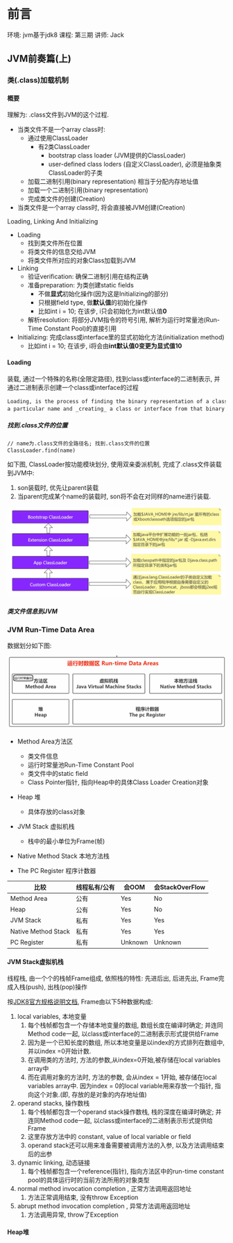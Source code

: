 # 前言

环境: jvm基于jdk8
课程: 第三期
讲师: Jack

## JVM前奏篇(上)

### 类(.class)加载机制

#### 概要

理解为: .class文件到JVM的这个过程.

- 当类文件不是一个array class时: 
  - 通过使用ClassLoader
    - 有2类ClassLoader
      - bootstrap class loader (JVM提供的ClassLoader)
      - user-defined class loders (自定义ClassLoader), 必须是抽象类ClassLoader的子类
  - 加载二进制引用(binary representation) 相当于分配内存地址值
  - 加载一个二进制引用(binary representation)
  - 完成类文件的创建(Creation)
- 当类文件是一个array class时, 将会直接被JVM创建(Creation)



Loading, Linking And Initializing

- Loading
  - 找到类文件所在位置
  - 将类文件的信息交给JVM
  - 将类文件所对应的对象Class加载到JVM
- Linking
  - 验证verification: 确保二进制引用在结构正确
  - 准备preparation: 为类创建static fields 
    - 不做**显式**初始化操作(因为这是Initializing的部分)
    - 只根据field type, 做**默认值**的初始化操作
    - 比如int i = 10; 在该步, i只会初始化为int默认值**0**
  - 解析resolution: 将部分JVM指令的符号引用, 解析为运行时常量池(Run-Time Constant Pool)的直接引用
- Initializing: 完成class或interface里的显式初始化方法(initialization method)
  - 比如int i = 10; 在该步, i将会由**int默认值0变更为显式值10**

#### Loading

装载, 通过一个特殊的名称(全限定路径), 找到class或interface的二进制表示, 并通过二进制表示创建一个class或interface的过程

```markdown
Loading, is the process of finding the binary representation of a class or interface type with
a particular name and _creating_ a class or interface from that binary representation.
```

##### 找到.class文件的位置

```text
// name为.class文件的全路径名; 找到.class文件的位置
ClassLoader.find(name)
```

如下图, ClassLoader按功能模块划分, 使用双亲委派机制, 完成了.class文件装载到JVM中:

1. son装载时, 优先让parent装载
2. 当parent完成某个name的装载时, son将不会在对同样的name进行装载.

![ClassLoader](md-images/classLoader.jpg)

#####  类文件信息到JVM

### JVM Run-Time Data Area

数据划分如下图:

![JRT Data Area](md-images/JRT-DataArea.jpg)

- Method Area方法区

  - 类文件信息
  - 运行时常量池Run-Time Constant Pool
  - 类文件中的static field
  - Class Pointer指针, 指向Heap中的具体Class Loader Creation对象

- Heap 堆

  - 具体存放的class对象

- JVM Stack 虚拟机栈

  - 栈中的最小单位为Frame(帧)

- Native Method Stack 本地方法栈

- The PC Register 程序计数器

  

| 比较                | 线程私有/公有 | 会OOM   | 会StackOverFlow |
| ------------------- | ------------- | ------- | --------------- |
| Method Area         | 公有          | Yes     | No              |
| Heap                | 公有          | Yes     | No              |
| JVM Stack           | 私有          | Yes     | Yes             |
| Native Method Stack | 私有          | Yes     | Yes             |
| PC Register         | 私有          | Unknown | Unknown         |

#### JVM Stack虚拟机栈

线程栈, 由一个个的栈帧Frame组成, 依照栈的特性: 先进后出, 后进先出, Frame完成入栈(push), 出栈(pop)操作

按[JDK8官方规格说明文档](https://docs.oracle.com/javase/specs/jvms/se8/html/jvms-2.html#jvms-2.6), Frame由以下5种数据构成:

1. local variables, 本地变量
   1. 每个栈帧都包含一个存储本地变量的数组, 数组长度在编译时确定; 并连同Method code一起, 以class或interface的二进制表示形式提供给Frame
   2. 因为是一个已知长度的数组, 所以本地变量是以index的方式排列在数组中, 并以index =0开始计数.
   3. 在调用类的方法时, 方法的参数,从index=0开始,被存储在local variables array中
   4. 而在调用对象的方法时, 方法的参数, 会从index = 1开始, 被存储在local variables array中. 因为index = 0的local variable用来存放一个指针, 指向这个对象.(即, 存放的是对象的内存地址值)
2. operand stacks, 操作数栈
   1. 每个栈帧都包含一个operand stack操作数栈, 栈的深度在编译时确定; 并连同Method code一起, 以class或interface的二进制表示形式提供给Frame
   2. 这里存放方法中的 constant, value of local variable or field
   3. operand stack还可以用来准备需要被调用方法的入参, 以及方法调用结束后的出参
3. dynamic linking, 动态链接
   1. 每个栈帧都包含一个reference(指针), 指向方法区中的run-time constant pool的具体运行时的当前方法所用的对象类型
4. normal method invocation completion , 正常方法调用返回地址
   1. 方法正常调用结束, 没有throw Exception
5. abrupt method invocation completion , 异常方法调用返回地址
   1. 方法调用异常, throw了Exception

#### Heap堆

